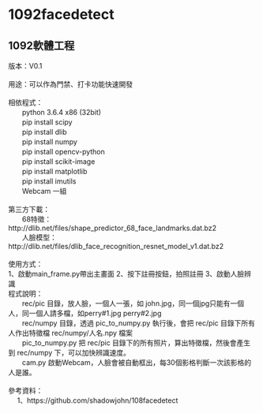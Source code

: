 # 1092facedetect
<h2>1092軟體工程</h2>
版本：V0.1<br>
<br>
用途：可以作為門禁、打卡功能快速開發<br>
<br>
相依程式：<br>
　　python 3.6.4 x86 (32bit)<br>
　　pip install scipy<br>
　　pip install dlib<br>
　　pip install numpy<br>
　　pip install opencv-python<br>
　　pip install scikit-image<br>
　　pip install matplotlib<br>
　　pip install imutils<br>
　　Webcam 一組<br>
<br>
第三方下載：<br>
　　68特徵：http://dlib.net/files/shape_predictor_68_face_landmarks.dat.bz2<br>
　　人臉模型：http://dlib.net/files/dlib_face_recognition_resnet_model_v1.dat.bz2<br>
<br>
使用方式：<br>
    1、啟動main_frame.py帶出主畫面
    2、按下註冊按鈕，拍照註冊
    3、啟動人臉辨識
    
<br>
程式說明：<br>
　　rec/pic 目錄，放人臉，一個人一張，如 john.jpg，同一個jpg只能有一個人，同一個人請多檔，如perry#1.jpg perry#2.jpg<br>
　　rec/numpy 目錄，透過 pic_to_numpy.py 執行後，會把 rec/pic 目錄下所有人作出特徵檔 rec/numpy/人名.npy 檔案<br>
　　pic_to_numpy.py 把 rec/pic 目錄下的所有照片，算出特徵檔，然後會產生到 rec/numpy 下，可以加快辨識速度。<br>
　　cam.py 啟動Webcam，人臉會被自動框出，每30個影格判斷一次該影格的人是誰。<br>
<br>
參考資料：<br>
　  1、https://github.com/shadowjohn/108facedetect
